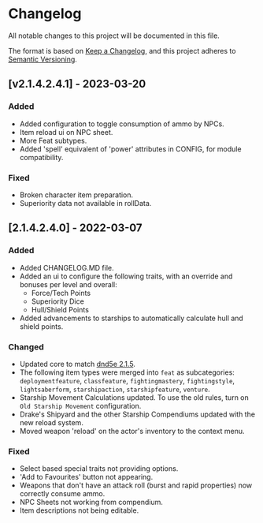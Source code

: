 # Changelog

All notable changes to this project will be documented in this file.

The format is based on [Keep a Changelog](https://keepachangelog.com/en/1.0.0/), and this project adheres to [Semantic Versioning](https://semver.org/spec/v2.0.0.html).

## [v2.1.4.2.4.1] - 2023-03-20

### Added

- Added configuration to toggle consumption of ammo by NPCs.
- Item reload ui on NPC sheet.
- More Feat subtypes.
- Added 'spell' equivalent of 'power' attributes in CONFIG, for module compatibility.

### Fixed

- Broken character item preparation.
- Superiority data not available in rollData.

## [2.1.4.2.4.0] - 2022-03-07

### Added

- Added CHANGELOG.MD file.
- Added an ui to configure the following traits, with an override and bonuses per level and overall:
  - Force/Tech Points
  - Superiority Dice
  - Hull/Shield Points
- Added advancements to starships to automatically calculate hull and shield points.

### Changed

- Updated core to match [dnd5e 2.1.5](https://github.com/foundryvtt/dnd5e/releases/tag/release-2.1.5).
- The following item types were merged into `feat` as subcategories: `deploymentfeature`, `classfeature`, `fightingmastery`, `fightingstyle`, `lightsaberform`, `starshipaction`, `starshipfeature`, `venture`.
- Starship Movement Calculations updated. To use the old rules, turn on `Old Starship Movement` configuration.
- Drake's Shipyard and the other Starship Compendiums updated with the new reload system.
- Moved weapon 'reload' on the actor's inventory to the context menu.

### Fixed

- Select based special traits not providing options.
- 'Add to Favourites' button not appearing.
- Weapons that don't have an attack roll (burst and rapid properties) now correctly consume ammo.
- NPC Sheets not working from compendium.
- Item descriptions not being editable.
